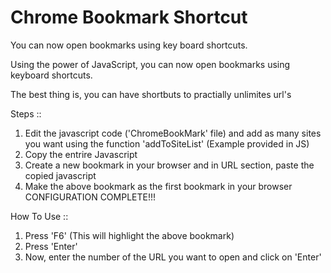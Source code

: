 Chrome Bookmark Shortcut
=================

You can now open bookmarks using key board shortcuts.

Using the power of JavaScript, you can now open bookmarks using keyboard shortcuts. 

The best thing is, you can have shortbuts to practially unlimites url's

Steps ::<br>
1. Edit the javascript code ('ChromeBookMark' file) and add as many sites you want using the function 'addToSiteList' (Example provided in JS) <br>
2. Copy the entrire Javascript <br>
3. Create a new bookmark in your browser and in URL section, paste the copied javascript <br>
4. Make the above bookmark as the first bookmark in your browser <br>
CONFIGURATION COMPLETE!!! <br>

How To Use ::<br>
1. Press 'F6' (This will highlight the above bookmark) <br>
2. Press 'Enter' <br>
3. Now, enter the number of the URL you want to open and click on 'Enter' <br>



